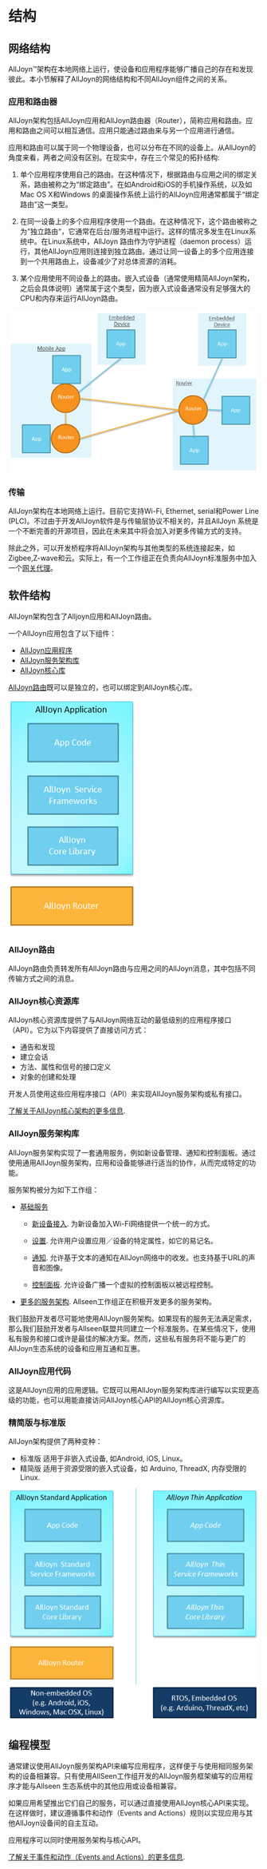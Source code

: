 # 结构

## 网络结构

AllJoyn&trade;架构在本地网络上运行，使设备和应用程序能够广播自己的存在和发现彼此。本小节解释了AllJoyn的网络结构和不同AllJoyn组件之间的关系。

### 应用和路由器

AllJoyn架构包括AllJoyn应用和AllJoyn路由器（Router），简称应用和路由。应用和路由之间可以相互通信。应用只能通过路由来与另一个应用进行通信。

应用和路由可以属于同一个物理设备，也可以分布在不同的设备上。从AllJoyn的角度来看，两者之间没有区别。在现实中，存在三个常见的拓扑结构:
1. 单个应用程序使用自己的路由。在这种情况下，根据路由与应用之间的绑定关系，路由被称之为“绑定路由”。在如Android和iOS的手机操作系统，以及如Mac OS X和Windows 的桌面操作系统上运行的AllJoyn应用通常都属于“绑定路由”这一类型。

2. 在同一设备上的多个应用程序使用一个路由。在这种情况下，这个路由被称之为”独立路由“，它通常在后台/服务进程中运行。这样的情况多发生在Linux系统中。在Linux系统中，AllJoyn 路由作为守护进程（daemon process）运行，其他AllJoyn应用则连接到独立路由。通过让同一设备上的多个应用连接到一个共用路由上，设备减少了对总体资源的消耗。

3. 某个应用使用不同设备上的路由。嵌入式设备（通常使用精简AllJoyn架构，之后会具体说明）通常属于这个类型，因为嵌入式设备通常没有足够强大的CPU和内存来运行AllJoyn路由。

![apps-and-routers][apps-and-routers]

### 传输 

AllJoyn架构在本地网络上运行。目前它支持Wi-Fi, Ethernet, serial和Power Line (PLC)。不过由于开发AllJoyn软件是与传输层协议不相关的，并且AllJoyn 系统是一个不断完善的开源项目，因此在未来其中将会加入对更多传输方式的支持。

除此之外，可以开发桥程序将AllJoyn架构与其他类型的系统连接起来，如Zigbee,Z-wave和云。实际上，有一个工作组正在负责向AllJoyn标准服务中加入一个[网关代理][gateway-agent]。

##  软件结构

AllJoyn架构包含了Alljoyn应用和AllJoyn路由。

一个AllJoyn应用包含了以下组件：
* [AllJoyn应用程序][app-code]
* [AllJoyn服务架构库][services]
* [AllJoyn核心库][core]

[AllJoyn路由][router]既可以是独立的，也可以绑定到AllJoyn核心库。

![alljoyn-software-architecture][alljoyn-software-architecture]

###  AllJoyn路由

AllJoyn路由负责转发所有AllJoyn路由与应用之间的AllJoyn消息，其中包括不同传输方式之间的消息。

### AllJoyn核心资源库

AllJoyn核心资源库提供了与AllJoyn网络互动的最低级别的应用程序接口（API）。它为以下内容提供了直接访问方式：

* 通告和发现
* 建立会话
* 方法、属性和信号的接口定义
* 对象的创建和处理

开发人员使用这些应用程序接口（API）来实现AllJoyn服务架构或私有接口。

[了解关于AllJoyn核心架构的更多信息][learn-core].

### AllJoyn服务架构库

AllJoyn服务架构实现了一套通用服务，例如新设备管理、通知和控制面板。通过使用通用AllJoyn服务架构，应用和设备能够进行适当的协作，从而完成特定的功能。

服务架构被分为如下工作组：

* [基础服务][base-services]
  * [新设备接入][onboarding]. 为新设备加入Wi-Fi网络提供一个统一的方式。

  * [设置][configuration]. 允许用户设置应用／设备的特定属性，如它的易记名。

  * [通知][notifications]. 允许基于文本的通知在AllJoyn网络中的收发。也支持基于URL的声音和图像。

  * [控制面板][controlpanel]. 允许设备广播一个虚拟的控制面板以被远程控制。

* [更多的服务架构][wiki]. Allseen工作组正在积极开发更多的服务架构。

我们鼓励开发者尽可能地使用AllJoyn服务架构。如果现有的服务无法满足需求，那么我们鼓励开发者与Allseen联盟共同建立一个标准服务。在某些情况下，使用私有服务和接口或许是最佳的解决方案。然而，这些私有服务将不能与更广的AllJoyn生态系统的设备和应用互通和互惠。

### AllJoyn应用代码

这是AllJoyn应用的应用逻辑。它既可以用AllJoyn服务架构库进行编写以实现更高级的功能，也可以用能直接访问AllJoyn核心API的AllJoyn核心资源库。

### 精简版与标准版

AllJoyn架构提供了两种变种：

* 标准版  适用于非嵌入式设备, 如Android, iOS, Linux。
* 精简版  适用于资源受限的嵌入式设备，如 Arduino, ThreadX, 内存受限的Linux.

![alljoyn-standard-and-thin][alljoyn-standard-and-thin]

## 编程模型

通常建议使用AllJoyn服务架构API来编写应用程序，这样便于与使用相同服务架构的设备相兼容。只有使用AllSeen工作组开发的AllJoyn服务框架编写的应用程序才能与Allseen 生态系统中的其他应用或设备相兼容。

如果应用希望推出它们自己的服务，可以通过直接使用AllJoyn核心API来实现。在这样做时，建议遵循事件和动作（Events and Actions）规则以实现应用与其他AllJoyn设备间的自主互动。

应用程序可以同时使用服务架构与核心API。

[了解关于事件和动作（Events and Actions）的更多信息][events-and-actions].

[apps-and-routers]: /files/learn/apps-and-routers.png

[learn-core]: /learn/core

[app-code]: #alljoyn-app-code
[services]: #alljoyn-service-frameworks-libraries
[core]: #alljoyn-core-library
[router]: #alljoyn-router

[events-and-actions]: /learn/core/events-and-actions
[alljoyn-software-architecture]: /files/learn/alljoyn-software-architecture.png
[alljoyn-standard-and-thin]: /files/learn/alljoyn-standard-and-thin.png

[base-services]: /learn/base-services
[onboarding]: /learn/base-services/onboarding
[configuration]: /learn/base-services/configuration
[notifications]: /learn/base-services/notification
[controlpanel]: /learn/base-services/controlpanel

[wiki]: https://wiki.allseenalliance.org/
[gateway-agent]: https://wiki.allseenalliance.org/gateway/gatewayagent
